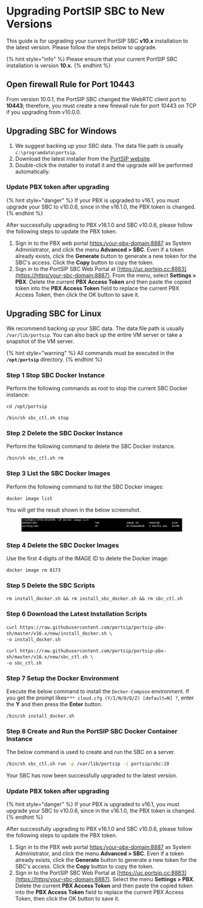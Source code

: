# Upgrading PortSIP SBC to New Versions

This guide is for upgrading your current PortSIP SBC **v10.x** installation to the latest version. Please follow the steps below to upgrade.

{% hint style="info" %}
Please ensure that your current PortSIP SBC installation is version **10.x.**
{% endhint %}

## Open firewall Rule for Port 10443

From version 10.0.1, the PortSIP SBC changed the WebRTC client port to **10443**; therefore, you must create a new firewall rule for port 10443 on TCP if you upgrading from v10.0.0.

## Upgrading SBC for Windows

1. We suggest backing up your SBC data. The data file path is usually `c:\programdata\portsip`.&#x20;
2. Download the latest installer from the [PortSIP website](https://www.portsip.com/download-portsip-sbc).&#x20;
3. Double-click the installer to install it and the upgrade will be performed automatically.

### Update PBX token after upgrading

{% hint style="danger" %}
If your PBX is upgraded to v16.1, you must upgrade your SBC to v10.0.6, since in the v16.1.0, the PBX token is changed.
{% endhint %}

After successfully upgrading to PBX v16.1.0 and SBC v10.0.6, please follow the following steps to update the PBX token.

1. Sign in to the PBX web portal [https:/your-pbx-domain:8887](https://https/your-pbx-domain:8887) as System Administrator, and click the menu **Advanced > SBC**. Even if a token already exists, click the **Generate** button to generate a new token for the SBC's access. Click the **Copy** button to copy the token.
2. Sign in to the PortSIP SBC Web Portal at [https://uc.portsip.cc:8883](https://https/your-sbc-domain:8887). From the menu, select **Settings > PBX**. Delete the current **PBX Access Token** and then paste the copied token into the **PBX Access Token** field to replace the current PBX Access Token, then click the OK button to save it.

## **Upgrading SBC for Linux**

We recommend backing up your SBC data. The data file path is usually `/var/lib/portsip`. You can also back up the entire VM server or take a snapshot of the VM server.

{% hint style="warning" %}
All commands must be executed in the **`/opt/portsip`** directory.
{% endhint %}

### Step 1 Stop SBC Docker Instance

Perform the following commands as root to stop the current SBC Docker instance:

```
cd /opt/portsip
```

```
/bin/sh sbc_ctl.sh stop
```

### Step 2 Delete the SBC Docker Instance

Perform the following command to delete the SBC Docker instance.

```
/bin/sh sbc_ctl.sh rm
```

### Step 3 List the SBC Docker Images

Perform the following command to list the SBC Docker images:

```
docker image list
```

You will get the result shown in the below screenshot.

<figure><img src="../.gitbook/assets/sbc_image.png" alt=""><figcaption></figcaption></figure>

### Step 4 Delete the SBC Docker Images

Use the first 4 digits of the IMAGE ID to delete the Docker image:

```
docker image rm 8173 
```

### Step 5 Delete the SBC Scripts

```
rm install_docker.sh && rm install_sbc_docker.sh && rm sbc_ctl.sh
```

### Step **6 Download the  Latest Installation Scripts**

```
curl https://raw.githubusercontent.com/portsip/portsip-pbx-sh/master/v16.x/new/install_docker.sh \
-o install_docker.sh
```

```
curl https://raw.githubusercontent.com/portsip/portsip-pbx-sh/master/v16.x/new/sbc_ctl.sh \
-o sbc_ctl.sh
```

### Step **7 Setup the Docker Environment**

Execute the below command to install the `Docker-Compose` environment. If you get the prompt likes`*** cloud.cfg (Y/I/N/O/D/Z) [default=N] ?`, enter the **Y** and then press the **Enter** button.

```
/bin/sh install_docker.sh
```

### Step 8 Create and Run the PortSIP SBC Docker Container Instance

The below command is used to create and run the SBC on a server.

```sh
/bin/sh sbc_ctl.sh run -p /var/lib/portsip -i portsip/sbc:10
```

Your SBC has now been successfully upgraded to the latest version.

### Update PBX token after upgrading

{% hint style="danger" %}
If your PBX is upgraded to v16.1, you must upgrade your SBC to v10.0.6, since in the v16.1.0, the PBX token is changed.
{% endhint %}

After successfully upgrading to PBX v16.1.0 and SBC v10.0.6, please follow the following steps to update the PBX token.

1. Sign in to the PBX web portal [https:/your-pbx-domain:8887](https://https/your-pbx-domain:8887) as System Administrator, and click the menu **Advanced > SBC**. Even if a token already exists, click the **Generate** button to generate a new token for the SBC's access. Click the **Copy** button to copy the token.
2. Sign in to the PortSIP SBC Web Portal at [https://uc.portsip.cc:8883](https://https/your-sbc-domain:8887). Select the menu **Settings > PBX**. Delete the current **PBX Access Token** and then paste the copied token into the **PBX Access Token** field to replace the current PBX Access Token, then click the OK button to save it.


